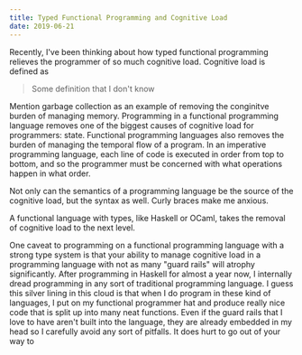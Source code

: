 ```yaml
---
title: Typed Functional Programming and Cognitive Load
date: 2019-06-21
---
```


Recently, I've been thinking about how typed functional programming relieves the programmer of so much cognitive load. Cognitive load is defined as

> Some definition that I don't know

Mention garbage collection as an example of removing the conginitve burden of managing memory. 
Programming in a functional programming language removes one of the biggest causes of cognitive load for programmers: state. Functional programming languages also 
removes the burden of managing the temporal flow of a program. In an imperative programming language, each line of code is executed in order from top to bottom, and so the programmer must be concerned with what operations happen in what order. 

Not only can the semantics of a programming language be the source of the cognitive load, but the syntax as well. Curly braces make me anxious.

A functional language with types, like Haskell or OCaml, takes the removal of cognitive load to the next level. 

One caveat to programming on a functional programming language with a strong type system is that your ability to manage cognitive load in a programming language with not as many "guard rails" will atrophy significantly. After programming in Haskell for almost a year now, I internally dread programming in any sort of traditional programming language. I guess this silver lining in this cloud is that when I do program in these kind of languages, I put on my functional programmer hat and produce really nice code that is split up into many neat functions. Even if the guard rails that I love to have aren't built into the language, they are already embedded in my head so I carefully avoid any sort of pitfalls. It does hurt to go out of your way to 